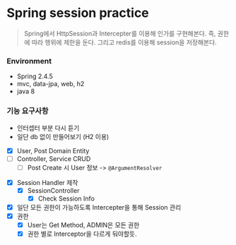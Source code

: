 # Spring session practice
> Spring에서 HttpSession과 Intercepter를 이용해 인가를 구현해본다. 
> 즉, 권한에 따라 행위에 제한을 둔다. 그리고 redis를 이용해 session을 저장해본다. 

### Environment
- Spring 2.4.5
- mvc, data-jpa, web, h2 
- java 8

### 기능 요구사항

- 인터셉터 부분 다시 듣기
- 일단 db 없이 만들어보기 (H2 이용)
- [x]  User, Post Domain Entity
- [ ]  Controller, Service CRUD 
    - [ ]  Post Create 시 User 정보 -> `@ArgumentResolver`

[//]: # (- [ ]  CRUD Test Code 작성)
- [x]  Session Handler 제작
    - [x]  SessionController
        - [x]  Check Session Info
- [x]  일단 모든 권한이 가능하도록 Intercepter을 통해 Session 관리
- [x]  권한
   - [x] User는 Get Method, ADMIN은 모든 권한
   - [X] 권한 별로 Interceptor을 다르게 둬야할듯.